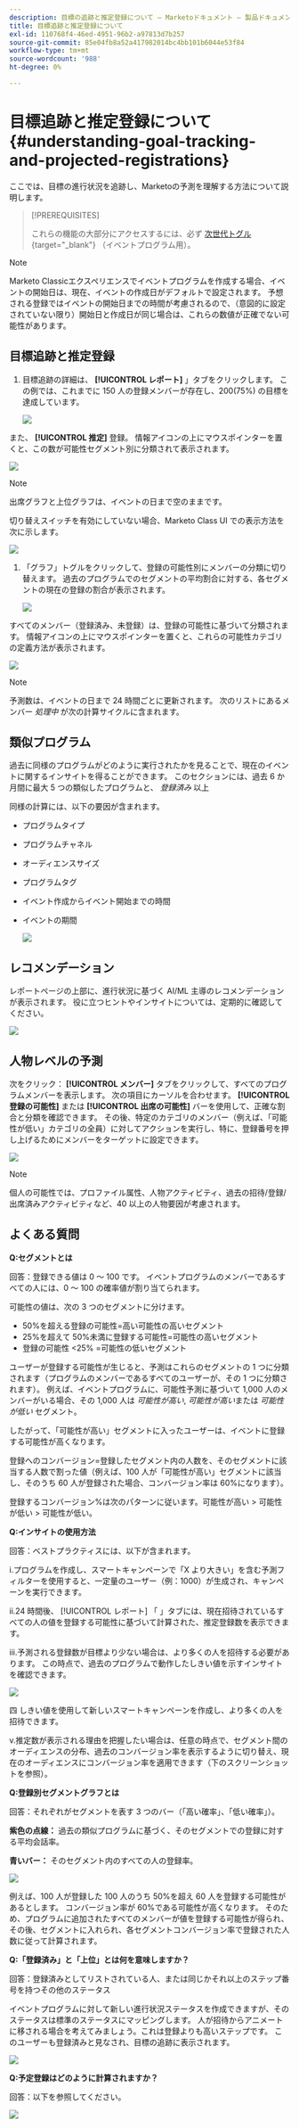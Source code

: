 ```yaml
---
description: 目標の追跡と推定登録について — Marketoドキュメント — 製品ドキュメント
title: 目標追跡と推定登録について
exl-id: 110768f4-46ed-4951-96b2-a97813d7b257
source-git-commit: 85e04fb8a52a417982014bc4bb101b6044e53f84
workflow-type: tm+mt
source-wordcount: '988'
ht-degree: 0%

---
```


# 目標追跡と推定登録について {#understanding-goal-tracking-and-projected-registrations}

ここでは、目標の進行状況を追跡し、Marketoの予測を理解する方法について説明します。

>[!PREREQUISITES]
>
>これらの機能の大部分にアクセスするには、必ず [次世代トグル](/help/marketo/product-docs/marketo-engage-modern-ux/toggle-switch.md){target=&quot;_blank&quot;} （イベントプログラム用）。

>[!NOTE]
>
>Marketo Classicエクスペリエンスでイベントプログラムを作成する場合、イベントの開始日は、現在、イベントの作成日がデフォルトで設定されます。 予想される登録ではイベントの開始日までの時間が考慮されるので、（意図的に設定されていない限り）開始日と作成日が同じ場合は、これらの数値が正確でない可能性があります。

## 目標追跡と推定登録

1. 目標追跡の詳細は、 **[!UICONTROL レポート]** 」タブをクリックします。 この例では、これまでに 150 人の登録メンバーが存在し、200(75%) の目標を達成しています。

   ![](assets/understanding-goal-tracking-and-projected-registrations-1.png)

また、 **[!UICONTROL 推定]** 登録。 情報アイコンの上にマウスポインターを置くと、この数が可能性セグメント別に分類されて表示されます。

![](assets/understanding-goal-tracking-and-projected-registrations-2.png)

>[!NOTE]
>
>出席グラフと上位グラフは、イベントの日まで空のままです。

切り替えスイッチを有効にしていない場合、Marketo Class UI での表示方法を次に示します。

![](assets/understanding-goal-tracking-and-projected-registrations-3.png)

1. 「グラフ」トグルをクリックして、登録の可能性別にメンバーの分類に切り替えます。 過去のプログラムでのセグメントの平均割合に対する、各セグメントの現在の登録の割合が表示されます。

   ![](assets/understanding-goal-tracking-and-projected-registrations-4.png)

すべてのメンバー（登録済み、未登録）は、登録の可能性に基づいて分類されます。 情報アイコンの上にマウスポインターを置くと、これらの可能性カテゴリの定義方法が表示されます。

![](assets/understanding-goal-tracking-and-projected-registrations-5.png)

>[!NOTE]
>
>予測数は、イベントの日まで 24 時間ごとに更新されます。 次のリストにあるメンバー _処理中_ が次の計算サイクルに含まれます。

## 類似プログラム

過去に同様のプログラムがどのように実行されたかを見ることで、現在のイベントに関するインサイトを得ることができます。 このセクションには、過去 6 か月間に最大 5 つの類似したプログラムと、 _登録済み_ 以上

同様の計算には、以下の要因が含まれます。

* プログラムタイプ
* プログラムチャネル
* オーディエンスサイズ
* プログラムタグ
* イベント作成からイベント開始までの時間
* イベントの期間

   ![](assets/understanding-goal-tracking-and-projected-registrations-6.png)

## レコメンデーション

レポートページの上部に、進行状況に基づく AI/ML 主導のレコメンデーションが表示されます。 役に立つヒントやインサイトについては、定期的に確認してください。

![](assets/understanding-goal-tracking-and-projected-registrations-7.png)

## 人物レベルの予測

次をクリック： **[!UICONTROL メンバー]** タブをクリックして、すべてのプログラムメンバーを表示します。 次の項目にカーソルを合わせます。 **[!UICONTROL 登録の可能性]** または **[!UICONTROL 出席の可能性]** バーを使用して、正確な割合と分類を確認できます。 その後、特定のカテゴリのメンバー（例えば、「可能性が低い」カテゴリの全員）に対してアクションを実行し、特に、登録番号を押し上げるためにメンバーをターゲットに設定できます。

![](assets/understanding-goal-tracking-and-projected-registrations-8.png)

>[!NOTE]
>
>個人の可能性では、プロファイル属性、人物アクティビティ、過去の招待/登録/出席済みアクティビティなど、40 以上の人物要因が考慮されます。

## よくある質問

**Q:セグメントとは**

回答：登録できる値は 0 ～ 100 です。 イベントプログラムのメンバーであるすべての人には、0 ～ 100 の確率値が割り当てられます。

可能性の値は、次の 3 つのセグメントに分けます。

* 50%を超える登録の可能性=高い可能性の高いセグメント
* 25%を超えて 50%未満に登録する可能性=可能性の高いセグメント
* 登録の可能性 &lt;25% =可能性の低いセグメント

ユーザーが登録する可能性が生じると、予測はこれらのセグメントの 1 つに分類されます（プログラムのメンバーであるすべてのユーザーが、その 1 つに分類されます）。 例えば、イベントプログラムに、可能性予測に基づいて 1,000 人のメンバーがいる場合、その 1,000 人は _可能性が高い_, _可能性が高い_&#x200B;または _可能性が低い_ セグメント。

したがって、「可能性が高い」セグメントに入ったユーザーは、イベントに登録する可能性が高くなります。

登録へのコンバージョン=登録したセグメント内の人数を、そのセグメントに該当する人数で割った値（例えば、100 人が「可能性が高い」セグメントに該当し、そのうち 60 人が登録された場合、コンバージョン率は 60%になります）。

登録するコンバージョン%は次のパターンに従います。可能性が高い > 可能性が低い > 可能性が低い。

**Q:インサイトの使用方法**

回答：ベストプラクティスには、以下が含まれます。

i.プログラムを作成し、スマートキャンペーンで「X より大きい」を含む予測フィルターを使用すると、一定量のユーザー（例：1000）が生成され、キャンペーンを実行できます。

ii.24 時間後、 [!UICONTROL レポート] 「 」タブには、現在招待されているすべての人の値を登録する可能性に基づいて計算された、推定登録数を表示できます。

iii.予測される登録数が目標より少ない場合は、より多くの人を招待する必要があります。 この時点で、過去のプログラムで動作したしきい値を示すインサイトを確認できます。

![](assets/understanding-goal-tracking-and-projected-registrations-9.png)

四 しきい値を使用して新しいスマートキャンペーンを作成し、より多くの人を招待できます。

v.推定数が表示される理由を把握したい場合は、任意の時点で、セグメント間のオーディエンスの分布、過去のコンバージョン率を表示するように切り替え、現在のオーディエンスにコンバージョン率を適用できます（下のスクリーンショットを参照）。

**Q:登録別セグメントグラフとは**

回答：それぞれがセグメントを表す 3 つのバー（「高い確率」、「低い確率」）。

**紫色の点線：** 過去の類似プログラムに基づく、そのセグメントでの登録に対する平均会話率。

**青いバー：** そのセグメント内のすべての人の登録率。

![](assets/understanding-goal-tracking-and-projected-registrations-10.png)

例えば、100 人が登録した 100 人のうち 50%を超え 60 人を登録する可能性があるとします。 コンバージョン率が 60%である可能性が高くなります。 そのため、プログラムに追加されたすべてのメンバーが値を登録する可能性が得られ、その後、セグメントに入れられ、各セグメントコンバージョン率で登録された人数に従って計算されます。

**Q:「登録済み」と「上位」とは何を意味しますか？**

回答：登録済みとしてリストされている人、または同じかそれ以上のステップ番号を持つその他のステータス

イベントプログラムに対して新しい進行状況ステータスを作成できますが、そのステータスは標準のステータスにマッピングします。 人が招待からアニメートに移される場合を考えてみましょう。これは登録よりも高いステップです。 このユーザーも登録済みと見なされ、目標の追跡に表示されます。

![](assets/understanding-goal-tracking-and-projected-registrations-11.png)

**Q:予定登録はどのように計算されますか？**

回答：以下を参照してください。

![](assets/understanding-goal-tracking-and-projected-registrations-12.png)
